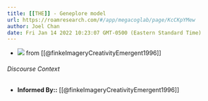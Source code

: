 ```yaml
---
title: [[THE]] - Geneplore model
url: https://roamresearch.com/#/app/megacoglab/page/KcCKpYMew
author: Joel Chan
date: Fri Jan 14 2022 10:23:07 GMT-0500 (Eastern Standard Time)
---
```


- ![](https://firebasestorage.googleapis.com/v0/b/firescript-577a2.appspot.com/o/imgs%2Fapp%2Fmegacoglab%2FSmWXl16r2s.png?alt=media&token=6454389b-4b8b-42ff-8aff-1b5cba7d808c) from [[@finkeImageryCreativityEmergent1996]]

###### Discourse Context

- **Informed By::** [[@finkeImageryCreativityEmergent1996]]
